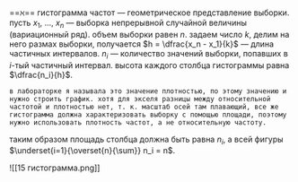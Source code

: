 ==$\aleph$== гистограмма частот — геометрическое представление выборки.
пусть $x_1,\ ...,\ x_n$ — выборка непрерывной случайной величины (вариационный ряд). объем выборки равен $n$.
задаем число $k$, делим на него размах выборки, получается $h = \dfrac{x_n - x_1}{k}$ — длина частичных интервалов. $n_i$ — количество значений выборки, попавших в $i$-тый частичный интервал.
высота каждого столбца гистограммы равна $\dfrac{n_i}{h}$.
```
в лабораторке я называла это значение плотностью, по этому значению и нужно строить график. хотя для экселя разницы между относительной частотой и плотностью нет, т. к. масштаб осей там плавающий, все же гистограмма должна характеризовать выборку с помощью площади, поэтому нужно использовать плотность частот, а не относительную частоту.
```
таким образом площадь столбца должна быть равна $n_i$, а всей фигуры $\underset{i=1}{\overset{n}{\sum}} n_i = n$.

![[15 гистограмма.png]]